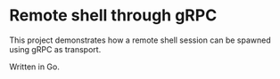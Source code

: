 # Remote shell through gRPC

This project demonstrates how a remote shell session can be spawned using gRPC as transport.

Written in Go.
